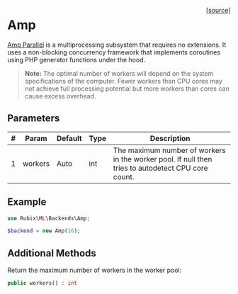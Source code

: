 <span style="float:right;"><a href="https://github.com/RubixML/RubixML/blob/master/src/Backends/Amp.php">[source]</a></span>

# Amp
[Amp Parallel](https://amphp.org/parallel/) is a multiprocessing subsystem that requires no extensions. It uses a non-blocking concurrency framework that implements coroutines using PHP generator functions under the hood.

> **Note:** The optimal number of workers will depend on the system specifications of the computer. Fewer workers than CPU cores may not achieve full processing potential but more workers than cores can cause excess overhead.

## Parameters
| # | Param | Default | Type | Description |
|---|---|---|---|---|
| 1 | workers | Auto | int | The maximum number of workers in the worker pool. If null then tries to autodetect CPU core count. |

## Example
```php
use Rubix\ML\Backends\Amp;

$backend = new Amp(16);
```

## Additional Methods
Return the maximum number of workers in the worker pool:
```php
public workers() : int
```
